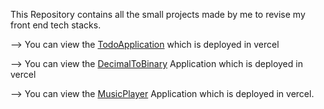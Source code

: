 This Repository contains all the small projects made by me to revise my front end tech stacks.


 --> You can view the [TodoApplication](https://small-projects-drab.vercel.app/) which is deployed in vercel

 --> You can view the [DecimalToBinary](https://decimaltobinary-nine.vercel.app/) Application which is deployed in vercel

 --> You can view the [MusicPlayer](https://musicplayer2024.vercel.app/) Application which is deployed in vercel.
